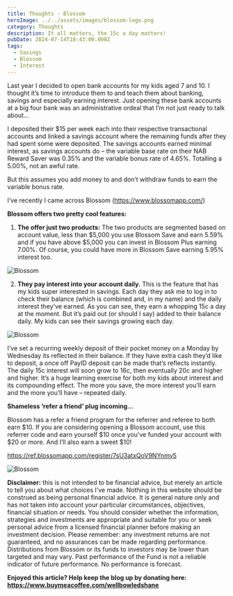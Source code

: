 ```yaml
---
title: Thoughts - Blossom
heroImage: ../../assets/images/blossom-logo.png
category: Thoughts
description: It all matters, the 15c a day matters!
pubDate: 2024-07-14T18:43:00.000Z
tags:
  - Savings
  - Blossom
  - Interest
---
```

Last year I decided to open bank accounts for my kids aged 7 and 10. I thought it’s time to introduce them to and teach them about banking, savings and especially earning interest. Just opening these bank accounts at a big four bank was an administrative ordeal that I’m not just ready to talk about… 

I deposited their $15 per week each into their respective transactional accounts and linked a savings account where the remaining funds after they had spent some were deposited. The savings accounts earned minimal interest, as savings accounts do – the variable base rate on their NAB Reward Saver was 0.35% and the variable bonus rate of 4.65%. Totalling a 5.00%, not an awful rate. 

But this assumes you add money to and don’t withdraw funds to earn the variable bonus rate. 

I’ve recently I came across Blossom (https://www.blossomapp.com/)  

 **Blossom offers two pretty cool features:** 

1. **The offer just two products:** The two products are segmented based on account value, less than $5,000 you use Blossom Save and earn 5.59% and if you have above $5,000 you can invest in Blossom Plus earning 7.00%. Of course, you could have more in Blossom Save earning 5.95% interest too. 

![Blossom](../../assets/images/blossom-1.jpg "Blossom")

2. **They pay interest into your account daily.** This is the feature that has my kids super interested in savings. Each day they ask me to log in to check their balance (which is combined and, in my name) and the daily interest they’ve earned. As you can see, they earn a whopping 15c a day at the moment. But it’s paid out (or should I say) added to their balance daily. My kids can see their savings growing each day. 

![Blossom ](../../assets/images/blossom-2.jpg "Blossom")

 I’ve set a recurring weekly deposit of their pocket money on a Monday by Wednesday its reflected in their balance. If they have extra cash they’d like to deposit, a once off PayID deposit can be made that’s reflects instantly. The daily 15c interest will soon grow to 16c, then eventually 20c and higher and higher. It’s a huge learning exercise for both my kids about interest and its compounding effect. The more you save, the more interest you’ll earn and the more you’ll have – repeated daily. 

**Shameless ‘refer a friend’ plug incoming…**

Blossom has a refer a friend program for the referrer and referee to both earn $10. If you are considering opening a Blossom account, use this referrer code and earn yourself $10 once you’ve funded your account with $20 or more. And I’ll also earn a sweet $10!

https://ref.blossomapp.com/register/7sU3atxQoV9NYnmy5

![Blossom](../../assets/images/blossom-3.jpg "Blossom")

**Disclaimer:** this is not intended to be financial advice, but merely an article to tell you about what choices I’ve made. Nothing in this website should be construed as being personal financial advice. It is general nature only and has not taken into account your particular circumstances, objectives, financial situation or needs. You should consider whether the information, strategies and investments are appropriate and suitable for you or seek personal advice from a licensed financial planner before making an investment decision. Please remember: any investment returns are not guaranteed, and no assurances can be made regarding performance. Distributions from Blossom or its funds to investors may be lower than targeted and may vary. Past performance of the Fund is not a reliable indicator of future performance. No performance is forecast.



**Enjoyed this article? Help keep the blog up by donating here: https://www.buymeacoffee.com/wellbowledshane**
